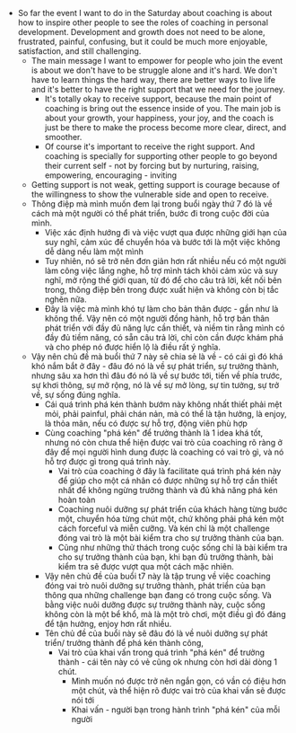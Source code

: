 - So far the event I want to do in the Saturday about coaching is about how to inspire other people to see the roles of coaching in personal development. Development and growth does not need to be alone, frustrated, painful, confusing, but it could be much more enjoyable, satisfaction, and still challenging.
    - The main message I want to empower for people who join the event is about we don't have to be struggle alone and it's hard. We don't have to learn things the hard way, there are better ways to live life and it's better to have the right support that we need for the journey.
        - It's totally okay to receive support, because the main point of coaching is bring out the essence inside of you. The main job is about your growth, your happiness, your joy, and the coach is just be there to make the process become more clear, direct, and smoother. 
        - Of course it's important to receive the right support. And coaching is specially for supporting other people to go beyond their current self - not by forcing but by nurturing, raising, empowering, encouraging - inviting
    - Getting support is not weak, getting support is courage because of the willingness to show the vulnerable side and open to receive. 
    - Thông điệp mà mình muốn đem lại trong buổi ngày thứ 7 đó là về cách mà một người có thể phát triển, bước đi trong cuộc đời của mình.
        - Việc xác định hướng đi và việc vượt qua được những giới hạn của suy nghĩ, cảm xúc để chuyển hóa và bước tới là một việc không dễ dàng nếu làm một mình
        - Tuy nhiên, nó sẽ trở nên đơn giản hơn rất nhiều nếu có một người làm công việc lắng nghe, hỗ trợ mình tách khỏi cảm xúc và suy nghĩ, mở rộng thế giới quan, từ đó để cho câu trả lời, kết nối bên trong, thông điệp bên trong được xuất hiện và không còn bị tắc nghẽn nữa.
        - Đây là việc mà mình khó tự làm cho bản thân được - gần như là không thể. Vậy nên có một người đồng hành, hỗ trợ bản thân phát triển với đầy đủ năng lực cần thiết, và niềm tin rằng mình có đầy đủ tiềm năng, có sẵn câu trả lời, chỉ còn cần được khám phá và cho phép nó được hiển lộ là điều rất ý nghĩa.
    - Vậy nên chủ đề mà buổi thứ 7 này sẽ chia sẻ là về - có cái gì đó khá khó nắm bắt ở đây - đâu đó nó là về sự phát triển, sự trưởng thành, nhưng sâu xa hơn thì đâu đó nó là về sự bước tới, tiến về phía trước, sự khơi thông, sự mở rộng, nó là về sự mở lòng, sự tin tưởng, sự trở về, sự sống đúng nghĩa.
        - Cái quá trình phá kén thành bướm này không nhất thiết phải mệt mỏi, phải painful, phải chán nản, mà có thể là tận hưởng, là enjoy, là thỏa mãn, nếu có được sự hỗ trợ, động viên phù hợp
        - Cùng coaching "phá kén" để trưởng thành là 1 idea khá tốt, nhưng nó còn chưa thể hiện được vai trò của coaching rõ ràng ở đây để mọi người hình dung được là coaching có vai trò gì, và nó hỗ trợ được gì trong quá trình này.
            - Vai trò của coaching ở đây là facilitate quá trình phá kén này để giúp cho một cá nhân có được những sự hỗ trợ cần thiết nhất để không ngừng trưởng thành và đủ khả năng phá kén hoàn toàn
            - Coaching nuôi dưỡng sự phát triển của khách hàng từng bước một, chuyển hóa từng chút một, chứ không phải phá kén một cách forceful và miễn cưỡng. Và kén chỉ là một challenge đóng vai trò là một bài kiểm tra cho sự trưởng thành của bạn.
            - Cũng như những thử thách trong cuộc sống chỉ là bài kiểm tra cho sự trưởng thành của bạn, khi bạn đủ trưởng thành, bài kiểm tra sẽ được vượt qua một cách mặc nhiên.
        - Vậy nên chủ đề của buổi t7 này là tập trung về việc coaching đóng vai trò nuôi dưỡng sự trưởng thành, phát triển của bạn thông qua những challenge bạn đang có trong cuộc sống. Và bằng việc nuôi dưỡng được sự trưởng thành này, cuộc sống không còn là một bể khổ, mà là một trò chơi, một điều gì đó đáng để tận hưởng, enjoy hơn rất nhiều.
        - Tên chủ đề của buổi này sẽ đâu đó là về nuôi dưỡng sự phát triển/ trưởng thành để phá kén thành công, 
            - Vai trò của khai vấn trong quá trình "phá kén" để trưởng thành - cái tên này có vẻ cũng ok nhưng còn hơi dài dòng 1 chút.
                - Mình muốn nó được trở nên ngắn gọn, có vần có điệu hơn một chút, và thể hiện rõ được vai trò của khai vấn sẽ được nói tới 
                - Khai vấn - người bạn trong hành trình "phá kén" của mỗi người
